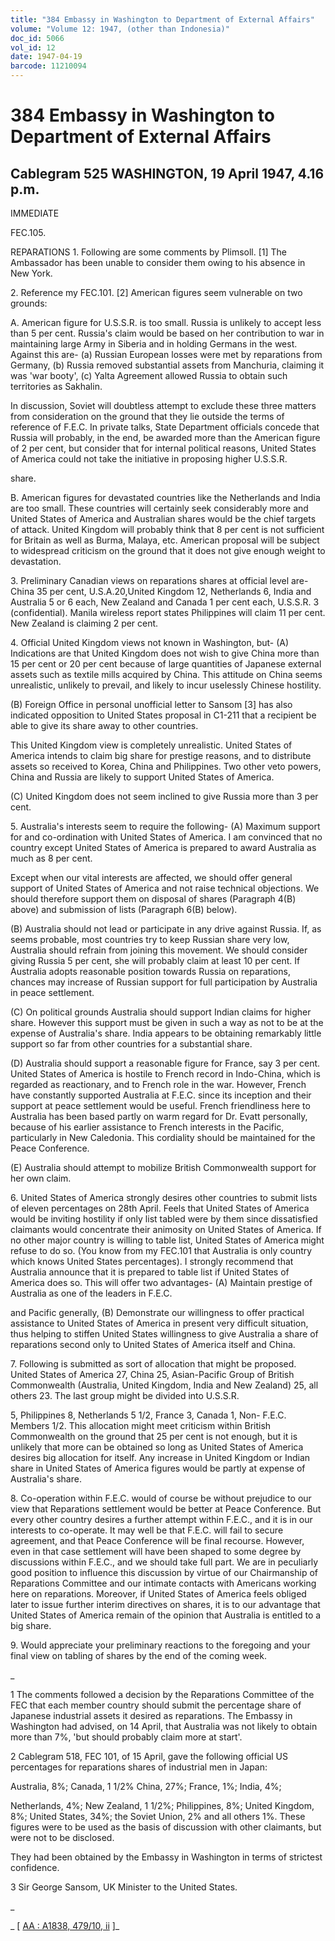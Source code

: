 ```yaml
---
title: "384 Embassy in Washington to Department of External Affairs"
volume: "Volume 12: 1947, (other than Indonesia)"
doc_id: 5066
vol_id: 12
date: 1947-04-19
barcode: 11210094
---
```


# 384 Embassy in Washington to Department of External Affairs

## Cablegram 525 WASHINGTON, 19 April 1947, 4.16 p.m.

IMMEDIATE

FEC.105.

REPARATIONS 1. Following are some comments by Plimsoll. [1] The Ambassador has been unable to consider them owing to his absence in New York.

2\. Reference my FEC.101. [2] American figures seem vulnerable on two grounds:

A. American figure for U.S.S.R. is too small. Russia is unlikely to accept less than 5 per cent. Russia's claim would be based on her contribution to war in maintaining large Army in Siberia and in holding Germans in the west. Against this are- (a) Russian European losses were met by reparations from Germany, (b) Russia removed substantial assets from Manchuria, claiming it was 'war booty', (c) Yalta Agreement allowed Russia to obtain such territories as Sakhalin.

In discussion, Soviet will doubtless attempt to exclude these three matters from consideration on the ground that they lie outside the terms of reference of F.E.C. In private talks, State Department officials concede that Russia will probably, in the end, be awarded more than the American figure of 2 per cent, but consider that for internal political reasons, United States of America could not take the initiative in proposing higher U.S.S.R.

share.

B. American figures for devastated countries like the Netherlands and India are too small. These countries will certainly seek considerably more and United States of America and Australian shares would be the chief targets of attack. United Kingdom will probably think that 8 per cent is not sufficient for Britain as well as Burma, Malaya, etc. American proposal will be subject to widespread criticism on the ground that it does not give enough weight to devastation.

3\. Preliminary Canadian views on reparations shares at official level are-China 35 per cent, U.S.A.20,United Kingdom 12, Netherlands 6, India and Australia 5 or 6 each, New Zealand and Canada 1 per cent each, U.S.S.R. 3 (confidential). Manila wireless report states Philippines will claim 11 per cent. New Zealand is claiming 2 per cent.

4\. Official United Kingdom views not known in Washington, but- (A) Indications are that United Kingdom does not wish to give China more than 15 per cent or 20 per cent because of large quantities of Japanese external assets such as textile mills acquired by China. This attitude on China seems unrealistic, unlikely to prevail, and likely to incur uselessly Chinese hostility.

(B) Foreign Office in personal unofficial letter to Sansom [3] has also indicated opposition to United States proposal in C1-211 that a recipient be able to give its share away to other countries.

This United Kingdom view is completely unrealistic. United States of America intends to claim big share for prestige reasons, and to distribute assets so received to Korea, China and Philippines. Two other veto powers, China and Russia are likely to support United States of America.

(C) United Kingdom does not seem inclined to give Russia more than 3 per cent.

5\. Australia's interests seem to require the following- (A) Maximum support for and co-ordination with United States of America. I am convinced that no country except United States of America is prepared to award Australia as much as 8 per cent.

Except when our vital interests are affected, we should offer general support of United States of America and not raise technical objections. We should therefore support them on disposal of shares (Paragraph 4(B) above) and submission of lists (Paragraph 6(B) below).

(B) Australia should not lead or participate in any drive against Russia. If, as seems probable, most countries try to keep Russian share very low, Australia should refrain from joining this movement. We should consider giving Russia 5 per cent, she will probably claim at least 10 per cent. If Australia adopts reasonable position towards Russia on reparations, chances may increase of Russian support for full participation by Australia in peace settlement.

(C) On political grounds Australia should support Indian claims for higher share. However this support must be given in such a way as not to be at the expense of Australia's share. India appears to be obtaining remarkably little support so far from other countries for a substantial share.

(D) Australia should support a reasonable figure for France, say 3 per cent. United States of America is hostile to French record in Indo-China, which is regarded as reactionary, and to French role in the war. However, French have constantly supported Australia at F.E.C. since its inception and their support at peace settlement would be useful. French friendliness here to Australia has been based partly on warm regard for Dr. Evatt personally, because of his earlier assistance to French interests in the Pacific, particularly in New Caledonia. This cordiality should be maintained for the Peace Conference.

(E) Australia should attempt to mobilize British Commonwealth support for her own claim.

6\. United States of America strongly desires other countries to submit lists of eleven percentages on 28th April. Feels that United States of America would be inviting hostility if only list tabled were by them since dissatisfied claimants would concentrate their animosity on United States of America. If no other major country is willing to table list, United States of America might refuse to do so. (You know from my FEC.101 that Australia is only country which knows United States percentages). I strongly recommend that Australia announce that it is prepared to table list if United States of America does so. This will offer two advantages- (A) Maintain prestige of Australia as one of the leaders in F.E.C.

and Pacific generally, (B) Demonstrate our willingness to offer practical assistance to United States of America in present very difficult situation, thus helping to stiffen United States willingness to give Australia a share of reparations second only to United States of America itself and China.

7\. Following is submitted as sort of allocation that might be proposed. United States of America 27, China 25, Asian-Pacific Group of British Commonwealth (Australia, United Kingdom, India and New Zealand) 25, all others 23. The last group might be divided into U.S.S.R.

5, Philippines 8, Netherlands 5 1/2, France 3, Canada 1, Non- F.E.C. Members 1/2. This allocation might meet criticism within British Commonwealth on the ground that 25 per cent is not enough, but it is unlikely that more can be obtained so long as United States of America desires big allocation for itself. Any increase in United Kingdom or Indian share in United States of America figures would be partly at expense of Australia's share.

8\. Co-operation within F.E.C. would of course be without prejudice to our view that Reparations settlement would be better at Peace Conference. But every other country desires a further attempt within F.E.C., and it is in our interests to co-operate. It may well be that F.E.C. will fail to secure agreement, and that Peace Conference will be final recourse. However, even in that case settlement will have been shaped to some degree by discussions within F.E.C., and we should take full part. We are in peculiarly good position to influence this discussion by virtue of our Chairmanship of Reparations Committee and our intimate contacts with Americans working here on reparations. Moreover, if United States of America feels obliged later to issue further interim directives on shares, it is to our advantage that United States of America remain of the opinion that Australia is entitled to a big share.

9\. Would appreciate your preliminary reactions to the foregoing and your final view on tabling of shares by the end of the coming week.

_

1 The comments followed a decision by the Reparations Committee of the FEC that each member country should submit the percentage share of Japanese industrial assets it desired as reparations. The Embassy in Washington had advised, on 14 April, that Australia was not likely to obtain more than 7%, 'but should probably claim more at start'.

2 Cablegram 518, FEC 101, of 15 April, gave the following official US percentages for reparations shares of industrial men in Japan:

Australia, 8%; Canada, 1 1/2% China, 27%; France, 1%; India, 4%;

Netherlands, 4%; New Zealand, 1 1/2%; Philippines, 8%; United Kingdom, 8%; United States, 34%; the Soviet Union, 2% and all others 1%. These figures were to be used as the basis of discussion with other claimants, but were not to be disclosed.

They had been obtained by the Embassy in Washington in terms of strictest confidence.

3 Sir George Sansom, UK Minister to the United States.

_

_ [ [AA : A1838, 479/10, ii](http://www.naa.gov.au/cgi-bin/Search?O=I&Number=11210094) ]_
